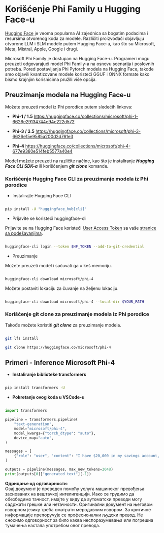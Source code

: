 # **Korišćenje Phi Family u Hugging Face-u**

[Hugging Face](https://huggingface.co/) je veoma popularna AI zajednica sa bogatim podacima i resursima otvorenog koda za modele. Različiti proizvođači objavljuju otvorene LLM i SLM modele putem Hugging Face-a, kao što su Microsoft, Meta, Mistral, Apple, Google i drugi.

Microsoft Phi Family je dostupan na Hugging Face-u. Programeri mogu preuzeti odgovarajući model Phi Family-a na osnovu scenarija i poslovnih potreba. Pored postavljanja Phi Pytorch modela na Hugging Face, takođe smo objavili kvantizovane modele koristeći GGUF i ONNX formate kako bismo krajnjim korisnicima pružili više opcija.

## **Preuzimanje modela na Hugging Face-u**

Možete preuzeti model iz Phi porodice putem sledećih linkova:

-  **Phi-1 / 1.5** https://huggingface.co/collections/microsoft/phi-1-6626e29134744e94e222d572

-  **Phi-3 / 3.5** https://huggingface.co/collections/microsoft/phi-3-6626e15e9585a200d2d761e3

-  **Phi-4** https://huggingface.co/collections/microsoft/phi-4-677e9380e514feb5577a40e4

Model možete preuzeti na različite načine, kao što je instaliranje ***Hugging Face CLI SDK-a*** ili korišćenjem ***git clone*** komande.

### **Korišćenje Hugging Face CLI za preuzimanje modela iz Phi porodice**

- Instalirajte Hugging Face CLI

```bash

pip install -U "huggingface_hub[cli]"

```

- Prijavite se koristeći huggingface-cli

Prijavite se na Hugging Face koristeći [User Access Token](https://huggingface.co/docs/hub/security-tokens) sa vaše [stranice sa podešavanjima](https://huggingface.co/settings/tokens).

```bash

huggingface-cli login --token $HF_TOKEN --add-to-git-credential

```

- Preuzimanje

Možete preuzeti model i sačuvati ga u keš memoriju.

```bash

huggingface-cli download microsoft/phi-4

```

Možete postaviti lokaciju za čuvanje na željenu lokaciju.

```bash

huggingface-cli download microsoft/phi-4 --local-dir $YOUR_PATH

```

### **Korišćenje git clone za preuzimanje modela iz Phi porodice**

Takođe možete koristiti ***git clone*** za preuzimanje modela.

```bash

git lfs install

git clone https://huggingface.co/microsoft/phi-4

```

## **Primeri - Inference Microsoft Phi-4**

- **Instaliranje biblioteke transformers**

```bash

pip install transformers -U

```

- **Pokretanje ovog koda u VSCode-u**

```python

import transformers

pipeline = transformers.pipeline(
    "text-generation",
    model="microsoft/phi-4",
    model_kwargs={"torch_dtype": "auto"},
    device_map="auto",
)

messages = [
    {"role": "user", "content": "I have $20,000 in my savings account, where I receive a 4% profit per year and payments twice a year. Can you please tell me how long it will take for me to become a millionaire? Also, can you please explain the math step by step as if you were explaining it to an uneducated person?"},
]

outputs = pipeline(messages, max_new_tokens=2048)
print(outputs[0]["generated_text"][-1])

```

**Одрицање од одговорности**:  
Овај документ је преведен помоћу услуга машинског превођења заснованих на вештачкој интелигенцији. Иако се трудимо да обезбедимо тачност, имајте у виду да аутоматски преводи могу садржати грешке или нетачности. Оригинални документ на његовом изворном језику треба сматрати меродавним извором. За критичне информације препоручује се професионални људски превод. Не сносимо одговорност за било каква неспоразумевања или погрешна тумачења настала употребом овог превода.